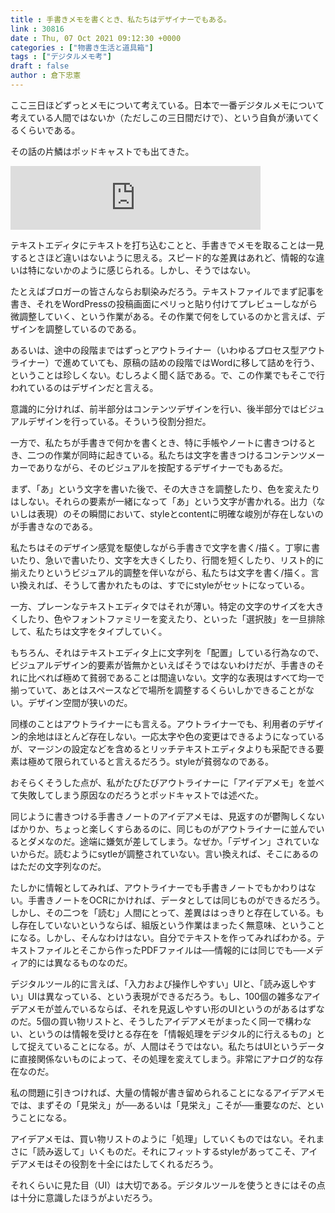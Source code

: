 ```yaml
---
title : 手書きメモを書くとき、私たちはデザイナーでもある。
link : 30816
date : Thu, 07 Oct 2021 09:12:30 +0000
categories : ["物書き生活と道具箱"]
tags : ["デジタルメモ考"]
draft : false
author : 倉下忠憲
---
```


ここ三日ほどずっとメモについて考えている。日本で一番デジタルメモについて考えている人間ではないか（ただしこの三日間だけで）、という自負が湧いてくるくらいである。

その話の片鱗はポッドキャストでも出てきた。

<iframe src="https://anchor.fm/rashita/embed/episodes/Tak-AX-e18ed5s/a-a6lin6f" height="102px" width="400px" frameborder="0" scrolling="no"></iframe>

テキストエディタにテキストを打ち込むことと、手書きでメモを取ることは一見するとさほど違いはないように思える。スピード的な差異はあれど、情報的な違いは特にないかのように感じられる。しかし、そうではない。

たとえばブロガーの皆さんならお馴染みだろう。テキストファイルでまず記事を書き、それをWordPressの投稿画面にペリっと貼り付けてプレビューしながら微調整していく、という作業がある。その作業で何をしているのかと言えば、デザインを調整しているのである。

あるいは、途中の段階まではずっとアウトライナー（いわゆるプロセス型アウトライナー）で進めていても、原稿の詰めの段階ではWordに移して詰めを行う、ということは珍しくない。むしろよく聞く話である。で、この作業でもそこで行われているのはデザインだと言える。

意識的に分ければ、前半部分はコンテンツデザインを行い、後半部分ではビジュアルデザインを行っている。そういう役割分担だ。

一方で、私たちが手書きで何かを書くとき、特に手帳やノートに書きつけるとき、二つの作業が同時に起きている。私たちは文字を書きつけるコンテンツメーカーでありながら、そのビジュアルを按配するデザイナーでもあるだ。

まず、「あ」という文字を書いた後で、その大きさを調整したり、色を変えたりはしない。それらの要素が一緒になって「あ」という文字が書かれる。出力（ないしは表現）のその瞬間において、styleとcontentに明確な峻別が存在しないのが手書きなのである。

私たちはそのデザイン感覚を駆使しながら手書きで文字を書く/描く。丁寧に書いたり、急いで書いたり、文字を大きくしたり、行間を短くしたり、リスト的に揃えたりというビジュアル的調整を伴いながら、私たちは文字を書く/描く。言い換えれば、そうして書かれたものは、すでにstyleがセットになっている。

一方、プレーンなテキストエディタではそれが薄い。特定の文字のサイズを大きくしたり、色やフォントファミリーを変えたり、といった「選択肢」を一旦排除して、私たちは文字をタイプしていく。

もちろん、それはテキストエディタ上に文字列を「配置」している行為なので、ビジュアルデザイン的要素が皆無かといえばそうではないわけだが、手書きのそれに比べれば極めて貧弱であることは間違いない。文字的な表現はすべて均一で揃っていて、あとはスペースなどで場所を調整するくらいしかできることがない。デザイン空間が狭いのだ。

同様のことはアウトライナーにも言える。アウトライナーでも、利用者のデザイン的余地はほとんど存在しない。一応太字や色の変更はできるようになっているが、マージンの設定などを含めるとリッチテキストエディタよりも采配できる要素は極めて限られていると言えるだろう。styleが貧弱なのである。

おそらくそうした点が、私がたびたびアウトライナーに「アイデアメモ」を並べて失敗してしまう原因なのだろうとポッドキャストでは述べた。

同じように書きつける手書きノートのアイデアメモは、見返すのが鬱陶しくないばかりか、ちょっと楽しくすらあるのに、同じものがアウトライナーに並んでいるとダメなのだ。途端に嫌気が差してしまう。なぜか。「デザイン」されていないからだ。読むようにsytleが調整されていない。言い換えれば、そこにあるのはただの文字列なのだ。

たしかに情報としてみれば、アウトライナーでも手書きノートでもかわりはない。手書きノートをOCRにかければ、データとしては同じものができるだろう。しかし、その二つを「読む」人間にとって、差異ははっきりと存在している。もし存在していないというならば、組版という作業はまったく無意味、ということになる。しかし、そんなわけはない。自分でテキストを作ってみればわかる。テキストファイルとそこから作ったPDFファイルは──情報的には同じでも──メディア的には異なるものなのだ。

デジタルツール的に言えば、「入力および操作しやすい」UIと、「読み返しやすい」UIは異なっている、という表現ができるだろう。もし、100個の雑多なアイデアメモが並んでいるならば、それを見返しやすい形のUIというのがあるはずなのだ。5個の買い物リストと、そうしたアイデアメモがまったく同一で構わない、というのは情報を受けとる存在を「情報処理をデジタル的に行えるもの」として捉えていることになる。が、人間はそうではない。私たちはUIというデータに直接関係ないものによって、その処理を変えてしまう。非常にアナログ的な存在なのだ。

私の問題に引きつければ、大量の情報が書き留められることになるアイデアメモでは、まずその「見栄え」が──あるいは「見栄え」こそが──重要なのだ、ということになる。

アイデアメモは、買い物リストのように「処理」していくものではない。それまさに「読み返して」いくものだ。それにフィットするstyleがあってこそ、アイデアメモはその役割を十全にはたしてくれるだろう。

それくらいに見た目（UI）は大切である。デジタルツールを使うときにはその点は十分に意識したほうがよいだろう。
